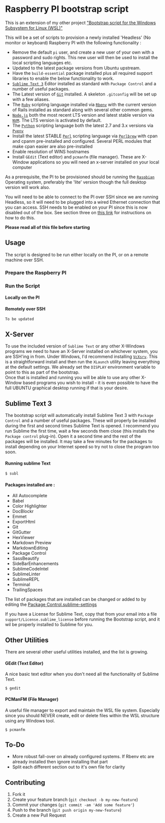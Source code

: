# Raspberry PI bootstrap script

This is an extension of my other project ["Bootstrap script for the Windows Subsystem for Linux (WSL)"][ubuntu-win-bootstrap]

This will be a set of scripts to provision a newly installed 'Headless' (No monitor or keyboard) Raspberry PI with the following functionality :

* Remove the default `pi` user, and create a new user of your own with a password and sudo rights. This new user will then be used to install the local scripting languages etc.
* Updated to the latest package versions from Ubuntu upstream.
* Have the `build-essential` package installed plus all required support libraries to enable the below functionality to work.
* [`Sublime Text 3`][sublime] Editor installed as standard with `Package Control` and a number of useful packages.
* The Latest version of [`Git`][git] installed. A skeleton `.gitconfig` will be set up with a few aliases.
* The [`Ruby`][ruby] scripting language installed via [`Rbenv`][rbenv] with the current version of Rails installed as standard along with several other common gems.
* [`Node.js`][node] both the most recent LTS version and latest stable version via [`NVM`][nvm]. The LTS version is activated by default.
* The [`Python`][python] scripting language both the latest 2.7 and 3.x versions via [`Pyenv`][pyenv]
* Install the latest STABLE [`Perl`][perl] scripting language via [`Perlbrew`][perlbrew] with cpan and cpanm pre-installed and configured. Several PERL modules that make cpan easier are also pre-installed
* Enable resolution of WINS hostnames
* Install `GEdit` (Text editor) and `pcmanfm` (file manager). These are X-Window applications so you will need an x-server installed on your local computer

As a prerequisite, the PI to be provisioned should be running the [`Raspbian`][raspbian] Operating system, preferably the 'lite' version though the  full desktop version will work also.

You will need to be able to connect to the PI over SSH since we are running Headless, so it will need to be plugged into a wired Ethernet connection that you can access. SSH needs to be enabled on your PI since this is now disabled out of the box. See section three on [this link][pi-ssh] for instructions on how to do this.

**Please read all of this file before starting**

## Usage
The script is designed to be run either locally on the PI, or on a remote machine over SSH.

### Prepare the Raspberry PI

### Run the Script

#### Locally on the PI

#### Remotely over SSH

```
To be updated
```

## X-Server
To use the included version of `Sublime Text` or any other X-Windows programs we need to have an X-Server installed on whichever system, you are SSH'ing in from. Under Windows, I'd recommend installing [`VcXsrv`][vcxsrv]. This is a straightforward install and then run the `XLaunch` utility leaving everything at the default settings. We already set the `DISPLAY` environment variable to point to this as part of the bootstrap.  
Once that is installed and running you will be able to use any other X-Window based programs you wish to install - it is even possible to have the full UBUNTU graphical desktop running if that is your desire.

## Sublime Text 3
The bootstrap script will automatically install Sublime Text 3 with `Package Control` and a number of useful packages. These will properly be installed during the first and second times Sublime Text is opened. I recommend you run Sublime the first time,  wait a few seconds them close (this installs the `Package control` plug-in). Open it a second time and the rest of the packages will be installed. It may take a few minutes for the packages to install depending on your Internet speed so try not to close the program too soon.

#### Running sublime Text
```bash
$ subl
```

#### Packages installed are :
* All Autocomplete
* Babel
* Color Highlighter
* DocBlockr
* Emmet
* ExportHtml
* Git
* GitGutter
* HexViewer
* Markdown Preview
* MarkdownEditing
* Package Control
* SassBeautify
* SideBarEnhancements
* SublimeCodeIntel
* SublimeLinter
* SublimeREPL
* Terminal
* TrailingSpaces

The list of packages that are installed can be changed or added to by editing the  [Package Control.sublime-settings](support/Package%20Control.sublime-settings)

If you have a License for Sublime Text, copy that from your email into a file `support/License.sublime_license` before running the Bootstrap script, and it wil be properly installed to Sublime for you.

## Other Utilities
There are several other useful utilities installed, and the list is growing.
#### GEdit (Text Editor)
A nice basic text editor when you don't need all the functionality of Sublime Text.
```
$ gedit
```
#### PCManFM (File Manager)
A useful file manager to export and maintain the WSL file system. Especially since you should NEVER create, edit or delete files within the WSL structure using any Windows tool.
```
$ pcmanfm
```

## To-Do

* More robust fall-over on already configured systems. If Rbenv etc are already installed then ignore installing that part
* Split each different section out to it's own file for clarity

## Contributing

1. Fork it
2. Create your feature branch (`git checkout -b my-new-feature`)
3. Commit your changes (`git commit -am 'Add some feature'`)
4. Push to the branch (`git push origin my-new-feature`)
5. Create a new Pull Request

[sublime]: https://www.sublimetext.com/
[git]: https://git-scm.com
[ruby]: https://www.ruby-lang.org
[rbenv]: https://github.com/rbenv/rbenv
[node]: https://nodejs.org
[nvm]: https://github.com/creationix/nvm
[python]: https://www.python.org/
[pyenv]: https://github.com/pyenv/pyenv
[perl]: https://www.perl.org/
[perlbrew]: https://perlbrew.pl/
[vcxsrv]: https://sourceforge.net/projects/vcxsrv/
[ubuntu-win-bootstrap]: https://github.com/seapagan/ubuntu-win-bootstrap
[raspbian]: https://www.raspberrypi.org/downloads/raspbian/
[pi-ssh]: https://www.raspberrypi.org/documentation/remote-access/ssh/
